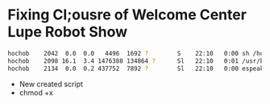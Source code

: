 #

# Fixing Cl;ousre of Welcome Center Lupe Robot Show

```sh
hochob    2042  0.0  0.0   4496  1692 ?        S    22:10   0:00 sh /home/hochob/CodeLabs/Hochob/LupeRobot/sync.sh
hochob    2098 16.1  3.4 1476388 134864 ?      Sl   22:10   0:01 /usr/bin/vlc -I dummy --no-video-title-show --fullscreen /home/hochob/LupeRobot/P
hochob    2134  0.0  0.2 437752  7892 ?        Sl   22:10   0:00 espeak -v es-la -a 200
```

- New created script
- chmod +x
